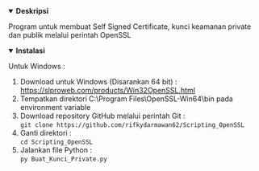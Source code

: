 <details open>
    <summary><strong>Deskripsi</strong></summary>
    <p>Program untuk membuat Self Signed Certificate, kunci keamanan private dan publik melalui perintah OpenSSL</p>
</details>
<details open>
    <summary><strong>Instalasi</strong></summary>
    <p>Untuk Windows : </p>
    <ol type="1">
        <li>Download untuk Windows (Disarankan 64 bit) : <a href="https://slproweb.com/products/Win32OpenSSL.html" target="_blank">https://slproweb.com/products/Win32OpenSSL.html</a></li>
        <li>Tempatkan direktori C:\Program Files\OpenSSL-Win64\bin pada environment variable</li>
        <li>Download repository GitHub melalui perintah Git :<br><code>git clone https://github.com/rifkydarmawan62/Scripting_OpenSSL</code></li>
        <li>Ganti direktori :<br><code>cd Scripting_OpenSSL</code></li>
        <li>Jalankan file Python :<br><code>py Buat_Kunci_Private.py</code></li>
    </ol>
</details>